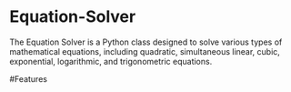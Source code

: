 # Equation-Solver
The Equation Solver is a Python class designed to solve various types of mathematical equations, including quadratic, simultaneous linear, cubic, exponential, logarithmic, and trigonometric equations.

#Features
